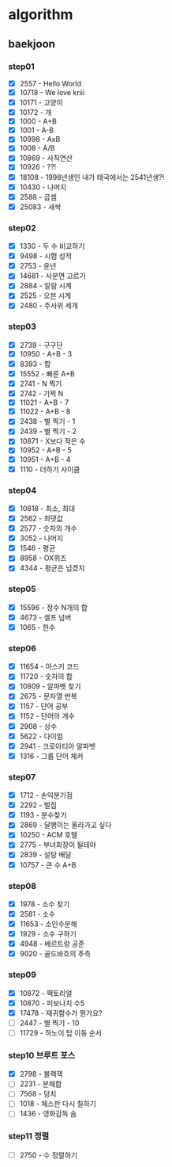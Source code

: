 # algorithm

## baekjoon

### step01
  - [x] 2557 - Hello World
  - [x] 10718 - We love kriii
  - [x] 10171 - 고양이
  - [x] 10172 - 개
  - [x] 1000 - A+B
  - [x] 1001 - A-B
  - [x] 10998 - AxB
  - [x] 1008 - A/B
  - [x] 10869 - 사칙연산
  - [x] 10926 - ??!
  - [x] 18108 - 1998년생인 내가 태국에서는 2541년생?!
  - [x] 10430 - 나머지
  - [x] 2588 - 곱셈
  - [x] 25083 - 새싹

### step02
  - [x] 1330 - 두 수 비교하기
  - [x] 9498 - 시험 성적
  - [x] 2753 - 윤년
  - [x] 14681 - 사분면 고르기 
  - [x] 2884 - 알람 시계
  - [x] 2525 - 오븐 시계
  - [x] 2480 - 주사위 세개

### step03
  - [x] 2739 - 구구단
  - [x] 10950 - A+B - 3
  - [x] 8393 - 합
  - [x] 15552 - 빠른 A+B
  - [x] 2741 - N 찍기 
  - [x] 2742 - 기찍 N
  - [x] 11021 - A+B - 7
  - [x] 11022 - A+B - 8
  - [x] 2438 - 별 찍기 - 1
  - [x] 2439 - 별 찍기 - 2
  - [x] 10871 - X보다 작은 수
  - [x] 10952 - A+B - 5
  - [x] 10951 - A+B - 4
  - [x] 1110 - 더하기 사이클

### step04
  - [x] 10818 - 최소, 최대
  - [x] 2562 - 최댓값
  - [x] 2577 - 숫자의 개수
  - [x] 3052 - 나머지
  - [x] 1546 - 평균
  - [x] 8958 - OX퀴즈
  - [x] 4344 - 평균은 넘겠지
    
### step05
  - [x] 15596 - 정수 N개의 합
  - [x] 4673 - 셀프 넘버
  - [x] 1065 - 한수
    
### step06
  - [x] 11654 - 아스키 코드
  - [x] 11720 - 숫자의 합
  - [x] 10809 - 알파벳 찾기
  - [x] 2675 - 문자열 반복
  - [x] 1157 - 단어 공부
  - [x] 1152 - 단어의 개수
  - [x] 2908 - 상수
  - [x] 5622 - 다이얼
  - [x] 2941 - 크로아티아 알파벳
  - [x] 1316 - 그룹 단어 체커

### step07
  - [x] 1712 - 손익분기점
  - [x] 2292 - 벌집
  - [x] 1193 - 분수찾기
  - [x] 2869 - 달팽이는 올라가고 싶다
  - [x] 10250 - ACM 호텔
  - [x] 2775 - 부녀회장이 될테야
  - [x] 2839 - 설탕 배달
  - [x] 10757 - 큰 수 A+B

### step08
  - [x] 1978 - 소수 찾기 
  - [x] 2581 - 소수
  - [x] 11653 - 소인수분해
  - [x] 1929 - 소수 구하기
  - [x] 4948 - 베르트랑 공준
  - [x] 9020 - 골드바흐의 추측

### step09
  - [x] 10872 - 팩토리얼
  - [x] 10870 - 피보나치 수5
  - [x] 17478 - 재귀함수가 뭔가요?
  - [ ] 2447 - 별 찍기 - 10
  - [ ] 11729 - 하노이 탑 이동 순서

### step10 브루트 포스
  - [x] 2798 - 블랙잭
  - [ ] 2231 - 분해합
  - [ ] 7568 - 덩치
  - [ ] 1018 - 체스판 다시 칠하기
  - [ ] 1436 - 영화감독 숌

### step11 정렬
  - [ ] 2750 - 수 정렬하기

